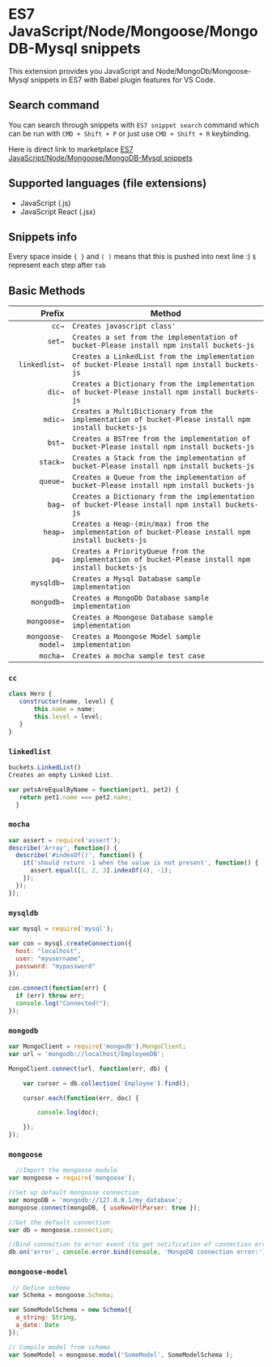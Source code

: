 
# ES7 JavaScript/Node/Mongoose/MongoDB-Mysql snippets


This extension provides you JavaScript and Node/MongoDb/Mongoose-Mysql snippets in ES7 with Babel plugin features for VS Code.

## Search command

You can search through snippets with `ES7 snippet search` command which can be run with `CMD + Shift + P` or just use `CMD + Shift + R` keybinding.

Here is direct link to marketplace [ES7 JavaScript/Node/Mongoose/MongoDB-Mysql snippets](https://marketplace.visualstudio.com/items?itemName=abrahamwilliam007.es7-javascript-class-snippets)

## Supported languages (file extensions)

- JavaScript (.js)
- JavaScript React (.jsx)

## Snippets info

Every space inside `{ }` and `( )` means that this is pushed into next line :)
`$` represent each step after `tab`

## Basic Methods

|  Prefix | Method                                              |
| ------: | --------------------------------------------------- |
|  `cc→` | `Creates javascript class'`                   |
|  `set→` | `Creates a set from the implementation of bucket-Please install npm install buckets-js `                                   |
|  `linkedlist→` | `Creates a LinkedList from the implementation of bucket-Please install npm install buckets-js`       |
|  `dic→` | `Creates a Dictionary from the implementation of bucket-Please install npm install buckets-js`                   |
|  `mdic→` | `Creates a MultiDictionary from the implementation of bucket-Please install npm install buckets-js ` |
|  `bst→` | `Creates a BSTree from the implementation of bucket-Please install npm install buckets-js `                         |
|  `stack→` | `Creates a Stack from the implementation of bucket-Please install npm install buckets-js`       |
|  `queue→` | `Creates a Queue from the implementation of bucket-Please install npm install buckets-js` |
|  `bag→` | `Creates a Dictionary from the implementation of bucket-Please install npm install buckets-js `       |
|  `heap→` | `Creates a Heap-(min/max) from the implementation of bucket-Please install npm install buckets-js `                    |
|  `pq→` | `Creates a PriorityQueue from the implementation of bucket-Please install npm install buckets-js `                      |
|  `mysqldb→` | `Creates a Mysql Database sample implementation `                  |
|  `mongodb→` | `Creates a MongoDb Database sample implementation `                |
|  `mongoose→` | `Creates a Moongose Database sample implementation  `                |
| `mongoose-model→` | `Creates a Moongose Model sample implementation `                                   |
|  `mocha→` | `Creates a mocha sample test case `              |




### `cc`

```javascript
class Hero {
   constructor(name, level) {
       this.name = name;
       this.level = level;
   }
}
```


### `linkedlist`
```javascript
buckets.LinkedList()
Creates an empty Linked List.

var petsAreEqualByName = function(pet1, pet2) {
   return pet1.name === pet2.name;
  }
  ```




### `mocha`
```javascript
var assert = require('assert');
describe('Array', function() {
  describe('#indexOf()', function() {
    it('should return -1 when the value is not present', function() {
      assert.equal([1, 2, 3].indexOf(4), -1);
    });
  });
});  
```


### `mysqldb`
```javascript
var mysql = require('mysql');

var con = mysql.createConnection({
  host: "localhost",
  user: "myusername",
  password: "mypassword"
});

con.connect(function(err) {
  if (err) throw err;
  console.log("Connected!");
});
```



### `mongodb`
```javascript
var MongoClient = require('mongodb').MongoClient;
var url = 'mongodb://localhost/EmployeeDB';

MongoClient.connect(url, function(err, db) {

    var cursor = db.collection('Employee').find();

    cursor.each(function(err, doc) {

        console.log(doc);

    });
}); 
```



### `mongoose`
```javascript
  //Import the mongoose module
var mongoose = require('mongoose');

//Set up default mongoose connection
var mongoDB = 'mongodb://127.0.0.1/my_database';
mongoose.connect(mongoDB, { useNewUrlParser: true });

//Get the default connection
var db = mongoose.connection;

//Bind connection to error event (to get notification of connection errors)
db.on('error', console.error.bind(console, 'MongoDB connection error:'));
```


### `mongoose-model`
```javascript
 // Define schema
var Schema = mongoose.Schema;

var SomeModelSchema = new Schema({
  a_string: String,
  a_date: Date
});

// Compile model from schema
var SomeModel = mongoose.model('SomeModel', SomeModelSchema );
```
